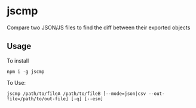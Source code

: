 # jscmp

Compare two JSON/JS files to find the diff between their exported objects

## Usage

To install

``` console
npm i -g jscmp
```

To Use:

``` console
jscmp /path/to/fileA /path/to/fileB [--mode=json|csv --out-file=/path/to/out-file] [-q] [--esm]
```